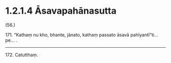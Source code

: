 

# 1.2.1.4 Āsavapahānasutta





(56.)

171\. “Kathaṃ nu kho, bhante, jānato, kathaṃ passato āsavā pahīyantī”ti…pe… .

---

172\. Catutthaṃ.





